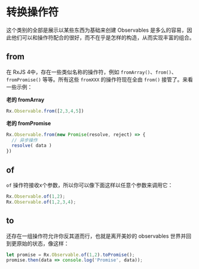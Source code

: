# 转换操作符

这个类别的全部是展示以某些东西为基础来创建 Observables 是多么的容易，因此他们可以和操作符配合的很好，而不在乎是怎样的构造，从而实现丰富的组合。

## from

在 RxJS 4中，存在一些类似名称的操作符，例如 `fromArray()`、`from()`、`fromPromise()` 等等。所有这些 `fromXXX` 的操作符现在全由 `from()` 接管了。来看一些示例：

**老的 fromArray**

```javascript
Rx.Observable.from([2,3,4,5])
```

**老的 fromPromise**

```javascript
Rx.Observable.from(new Promise(resolve, reject) => {
  // 异步操作
  resolve( data )
})
```

## of

`of` 操作符接收x个参数，所以你可以像下面这样以任意个参数来调用它：

```javascript
Rx.Observable.of(1,2);
Rx.Observable.of(1,2,3,4);
```

## to

还存在一组操作符允许你反其道而行，也就是离开美妙的 observables 世界并回到更原始的状态，像这样：

```javascript
let promise = Rx.Observable.of(1,2).toPromise();
promise.then(data => console.log('Promise', data));
```
